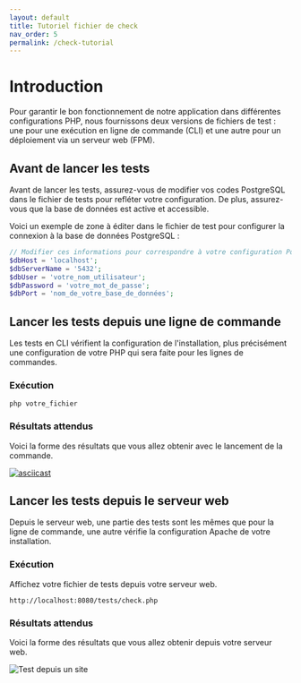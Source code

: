 ```yaml
---
layout: default
title: Tutoriel fichier de check
nav_order: 5
permalink: /check-tutorial
---
```


# Introduction

Pour garantir le bon fonctionnement de notre application dans différentes configurations PHP, nous fournissons deux versions de fichiers de test : une pour une exécution en ligne de commande (CLI) et une autre pour un déploiement via un serveur web (FPM).


## Avant de lancer les tests

Avant de lancer les tests, assurez-vous de modifier vos codes PostgreSQL dans le fichier de tests pour refléter votre configuration. De plus, assurez-vous que la base de données est active et accessible.

Voici un exemple de zone à éditer dans le fichier de test pour configurer la connexion à la base de données PostgreSQL :

```php
// Modifier ces informations pour correspondre à votre configuration PostgreSQL
$dbHost = 'localhost';
$dbServerName = '5432';
$dbUser = 'votre_nom_utilisateur';
$dbPassword = 'votre_mot_de_passe';
$dbPort = 'nom_de_votre_base_de_données';
```

## Lancer les tests depuis une ligne de commande

Les tests en CLI vérifient la configuration de l'installation, plus précisément une configuration de votre PHP qui sera faite pour les lignes de commandes.

### Exécution

```shell
php votre_fichier
```

### Résultats attendus

Voici la forme des résultats que vous allez obtenir avec le lancement de la commande.

[![asciicast](https://asciinema.org/a/90q17bv4Ov2bn8DXp6WpLySIS.svg)](https://asciinema.org/a/90q17bv4Ov2bn8DXp6WpLySIS)

## Lancer les tests depuis le serveur web

Depuis le serveur web, une partie des tests sont les mêmes que pour la ligne de commande, une autre vérifie la configuration Apache de votre installation.

### Exécution

Affichez votre fichier de tests depuis votre serveur web.

```
http://localhost:8080/tests/check.php
```
### Résultats attendus

Voici la forme des résultats que vous allez obtenir depuis votre serveur web.

![Test depuis un site](static/images/web_check.png)
